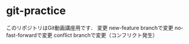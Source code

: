 # git-practice
このリポジトリはGit動画講座用です．
変更
new-feature branchで変更
no-fast-forwardで変更
conflict branchで変更（コンフリクト発生）